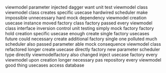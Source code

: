 viewmodel parameter injected dagger want unit test viewmodel class viewmodel class creates specific usecase hardwired scheduler make impossible unnecessary hard mock dependency viewmodel creation usecase instance moved factory class factory passed every viewmodel class interface inversion control unit testing simply mock factory factory hold creation specific usecase enough create single factory usecases future could necessary create additional factory single one polluted much scheduler also passed parameter able mock consequence viewmodel class refactored longer create usecase directly factory new parameter scheduler type directly viewmodelfactory also changed inject usecase factory every viewmodel upon creation longer necessary pas repository every viewmodel good thing usecases access database